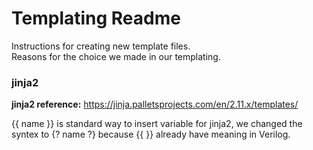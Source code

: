 # Templating Readme #

Instructions for creating new template files.   
Reasons for the choice we made in our templating.


### jinja2 ###
**jinja2 reference:** https://jinja.palletsprojects.com/en/2.11.x/templates/

{{ name }} is standard way to insert variable for jinja2, we changed the syntex to {? name ?} because {{ }} already have meaning in Verilog.
